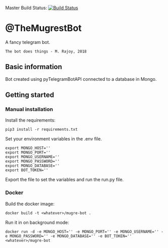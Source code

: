 Master Build Status: [![Build Status](https://travis-ci.org/dmonter/mugre-bot.svg?branch=master)](https://travis-ci.org/dmonter/mugre-bot)

# @TheMugrestBot

A fancy telegram bot.

```
The bot does things - M. Rajoy, 2018
```

## Basic information

Bot created using pyTelegramBotAPI connected to a database in Mongo.

## Getting started

### Manual installation

Install the requirements:

```
pip3 install -r requirements.txt
```

Set your environment variables in the .env file.

```
export MONGO_HOST=''
export MONGO_PORT=''
export MONGO_USERNAME=''
export MONGO_PASSWORD=''
export MONGO_DATABASE=''
export BOT_TOKEN=''
```

Export the file to set the variables and run the run.py file.


### Docker

Build the docker image:

```
docker build -t <whatever>/mugre-bot .
```

Run it in on background mode:

```
docker run -d -e MONGO_HOST='' -e MONGO_PORT='' -e MONGO_USERNAME='' -e MONGO_PASSWORD='' -e MONGO_DATABASE='' -e BOT_TOKEN='' <whatever>/mugre-bot
```


